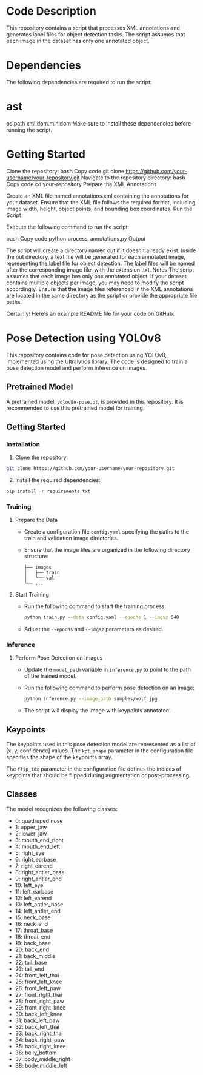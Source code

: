 # Code Description
This repository contains a script that processes XML annotations and generates label files for object detection tasks. The script assumes that each image in the dataset has only one annotated object.

# Dependencies
The following dependencies are required to run the script:

# ast
os.path
xml.dom.minidom
Make sure to install these dependencies before running the script.

# Getting Started
Clone the repository:
bash
Copy code
git clone https://github.com/your-username/your-repository.git
Navigate to the repository directory:
bash
Copy code
cd your-repository
Prepare the XML Annotations

Create an XML file named annotations.xml containing the annotations for your dataset.
Ensure that the XML file follows the required format, including image width, height, object points, and bounding box coordinates.
Run the Script

Execute the following command to run the script:

bash
Copy code
python process_annotations.py
Output

The script will create a directory named out if it doesn't already exist.
Inside the out directory, a text file will be generated for each annotated image, representing the label file for object detection.
The label files will be named after the corresponding image file, with the extension .txt.
Notes
The script assumes that each image has only one annotated object. If your dataset contains multiple objects per image, you may need to modify the script accordingly.
Ensure that the image files referenced in the XML annotations are located in the same directory as the script or provide the appropriate file paths.

Certainly! Here's an example README file for your code on GitHub:

# Pose Detection using YOLOv8

This repository contains code for pose detection using YOLOv8, implemented using the Ultralytics library. The code is designed to train a pose detection model and perform inference on images.

## Pretrained Model

A pretrained model, `yolov8n-pose.pt`, is provided in this repository. It is recommended to use this pretrained model for training.

## Getting Started

### Installation

1. Clone the repository:

```bash
git clone https://github.com/your-username/your-repository.git
```

2. Install the required dependencies:

```bash
pip install -r requirements.txt
```

### Training

1. Prepare the Data

   - Create a configuration file `config.yaml` specifying the paths to the train and validation image directories.
   - Ensure that the image files are organized in the following directory structure:

     ```
     ├── images
     │   ├── train
     │   └── val
     └── ...
     ```

2. Start Training

   - Run the following command to start the training process:

     ```bash
     python train.py --data config.yaml --epochs 1 --imgsz 640
     ```

   - Adjust the `--epochs` and `--imgsz` parameters as desired.

### Inference

1. Perform Pose Detection on Images

   - Update the `model_path` variable in `inference.py` to point to the path of the trained model.

   - Run the following command to perform pose detection on an image:

     ```bash
     python inference.py --image_path samples/wolf.jpg
     ```

   - The script will display the image with keypoints annotated.

## Keypoints

The keypoints used in this pose detection model are represented as a list of [x, y, confidence] values. The `kpt_shape` parameter in the configuration file specifies the shape of the keypoints array.

The `flip_idx` parameter in the configuration file defines the indices of keypoints that should be flipped during augmentation or post-processing.

## Classes

The model recognizes the following classes:

- 0: quadruped nose
- 1: upper_jaw
- 2: lower_jaw
- 3: mouth_end_right
- 4: mouth_end_left
- 5: right_eye
- 6: right_earbase
- 7: right_earend
- 8: right_antler_base
- 9: right_antler_end
- 10: left_eye
- 11: left_earbase
- 12: left_earend
- 13: left_antler_base
- 14: left_antler_end
- 15: neck_base
- 16: neck_end
- 17: throat_base
- 18: throat_end
- 19: back_base
- 20: back_end
- 21: back_middle
- 22: tail_base
- 23: tail_end
- 24: front_left_thai
- 25: front_left_knee
- 26: front_left_paw
- 27: front_right_thai
- 28: front_right_paw
- 29: front_right_knee
- 30: back_left_knee
- 31: back_left_paw
- 32: back_left_thai
- 33: back_right_thai
- 34: back_right_paw
- 35: back_right_knee
- 36: belly_bottom
- 37: body_middle_right
- 38: body_middle_left


